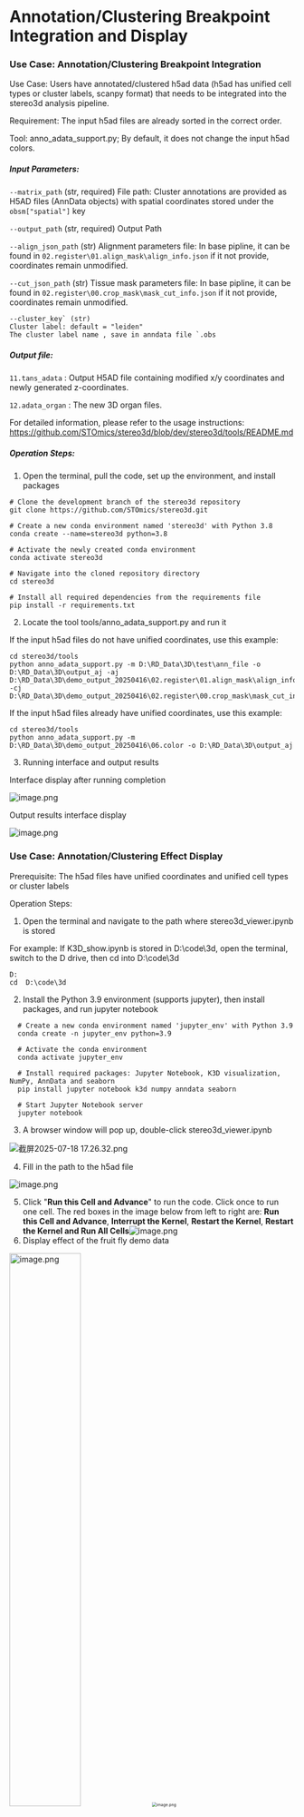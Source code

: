 # **Annotation/Clustering Breakpoint Integration and Display**

### **Use Case: Annotation/Clustering Breakpoint Integration**

Use Case: Users have annotated/clustered h5ad data (h5ad has unified cell types or cluster labels, scanpy format) that needs to be integrated into the stereo3d analysis pipeline.

Requirement: The input h5ad files are already sorted in the correct order.

Tool: anno_adata_support.py; By default, it does not change the input h5ad colors.

##### Input Parameters:

`--matrix_path` (str, required)
File path: Cluster annotations are provided as H5AD files (AnnData objects) with spatial coordinates stored under the `obsm["spatial"]` key

`--output_path` (str, required)
Output Path

`--align_json_path` (str)
Alignment parameters file: In base pipline, it can be found in `02.register\01.align_mask\align_info.json` if it not provide, coordinates remain unmodified.

`--cut_json_path` (str)
Tissue mask parameters file: In base pipline, it can be found in `02.register\00.crop_mask\mask_cut_info.json` if it not provide, coordinates remain unmodified.

```
--cluster_key` (str)
Cluster label: default = "leiden"
The cluster label name , save in anndata file `.obs
```

##### Output file:

`11.tans_adata` :
Output H5AD file containing modified x/y coordinates and newly generated z-coordinates.

`12.adata_organ` :
The new 3D organ files.

For detailed information, please refer to the usage instructions:
https://github.com/STOmics/stereo3d/blob/dev/stereo3d/tools/README.md



##### Operation Steps:

1. Open the terminal, pull the code, set up the environment, and install packages

```
# Clone the development branch of the stereo3d repository
git clone https://github.com/STOmics/stereo3d.git

# Create a new conda environment named 'stereo3d' with Python 3.8
conda create --name=stereo3d python=3.8

# Activate the newly created conda environment
conda activate stereo3d

# Navigate into the cloned repository directory
cd stereo3d

# Install all required dependencies from the requirements file
pip install -r requirements.txt
```

2. Locate the tool tools/anno_adata_support.py and run it

If the input h5ad files do not have unified coordinates, use this example:

```
cd stereo3d/tools
python anno_adata_support.py -m D:\RD_Data\3D\test\ann_file -o D:\RD_Data\3D\output_aj -aj D:\RD_Data\3D\demo_output_20250416\02.register\01.align_mask\align_info.json -cj D:\RD_Data\3D\demo_output_20250416\02.register\00.crop_mask\mask_cut_info.json
```

If the input h5ad files already have unified coordinates, use this example:

```
cd stereo3d/tools
python anno_adata_support.py -m D:\RD_Data\3D\demo_output_20250416\06.color -o D:\RD_Data\3D\output_aj
```

3. Running interface and output results

Interface display after running completion

![image.png](https://alidocs.oss-cn-zhangjiakou.aliyuncs.com/res/J9LnW6jwaBM7VlvD/img/741aaf5e-01b5-4f1a-883b-972c2923d0fd.png)

Output results interface display

![image.png](https://alidocs.oss-cn-zhangjiakou.aliyuncs.com/res/J9LnW6jwaBM7VlvD/img/a0f04c93-5943-4525-8382-134fe5ed8594.png)

### **Use Case: Annotation/Clustering Effect Display**

Prerequisite: The h5ad files have unified coordinates and unified cell types or cluster labels

Operation Steps:

1. Open the terminal and navigate to the path where stereo3d_viewer.ipynb is stored

For example: If K3D_show.ipynb is stored in D:\code\3d, open the terminal, switch to the D drive, then cd into D:\code\3d

```
D:
cd  D:\code\3d
```

2. Install the Python 3.9 environment (supports jupyter), then install packages, and run jupyter notebook
 ```
   # Create a new conda environment named 'jupyter_env' with Python 3.9
   conda create -n jupyter_env python=3.9
   
   # Activate the conda environment
   conda activate jupyter_env
   
   # Install required packages: Jupyter Notebook, K3D visualization, NumPy, AnnData and seaborn
   pip install jupyter notebook k3d numpy anndata seaborn
   
   # Start Jupyter Notebook server
   jupyter notebook
 ```

3. A browser window will pop up, double-click stereo3d_viewer.ipynb

![截屏2025-07-18 17.26.32.png](https://alidocs.oss-cn-zhangjiakou.aliyuncs.com/res/J9LnW6jwaBM7VlvD/img/f224191f-9e4b-4b15-8c0f-910eb5deafcf.png)

4. Fill in the path to the h5ad file

![image.png](https://alidocs.oss-cn-zhangjiakou.aliyuncs.com/res/J9LnW6jwaBM7VlvD/img/eea9c41a-2c3e-49eb-9d02-67d4572c8240.png)

5. Click "**Run this Cell and Advance**" to run the code. Click once to run one cell. The red boxes in the image below from left to right are: **Run this Cell and Advance**, **Interrupt the Kernel**, **Restart the Kernel**, **Restart the Kernel and Run All Cells**![image.png](https://alidocs.oss-cn-zhangjiakou.aliyuncs.com/res/J9LnW6jwaBM7VlvD/img/2a597706-53c0-4288-882a-49f09d9ff640.png)
6. Display effect of the fruit fly demo data

<img src="https://alidocs.oss-cn-zhangjiakou.aliyuncs.com/res/J9LnW6jwaBM7VlvD/img/a9b5c715-0781-4bf0-9d65-1054dfd556db.png" alt="image.png" width="50%"><img src="https://alidocs.oss-cn-zhangjiakou.aliyuncs.com/res/J9LnW6jwaBM7VlvD/img/0c2649d0-867d-4f5c-838d-7014504c4b7f.png" alt="image.png" style="zoom:50%;" />



7. Press Ctrl+C in the terminal to exit jupyter notebook
8. If you need to adjust the point size, modify "point_size: float = 0.01" (the larger the value, the larger the points; location as shown below)

![image.png](https://alidocs.oss-cn-zhangjiakou.aliyuncs.com/res/J9LnW6jwaBM7VlvD/img/043c4087-fc34-4a4a-a128-4d9036316e3f.png)

9. If you need to adjust the slice interval, modify "z_intervel = 0.02" (the larger the value, the larger the slice interval; location as shown below)

![image.png](https://alidocs.oss-cn-zhangjiakou.aliyuncs.com/res/J9LnW6jwaBM7VlvD/img/557195eb-f9cd-469d-829b-dd3ba095082c.png)